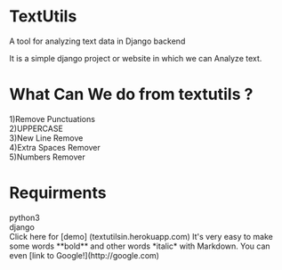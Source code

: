 # TextUtils
A tool for analyzing text data in Django backend

It is a simple django project or website in which we can Analyze text.

<h1>What Can We do from textutils ?</h1>
1)Remove Punctuations<br>
2)UPPERCASE<br>
3)New Line Remove<br>
4)Extra Spaces Remover<br>
5)Numbers Remover

<h1>Requirments</h1>
python3<br>
django<br>
Click here for [demo] (textutilsin.herokuapp.com)
It's very easy to make some words **bold** and other words *italic* with Markdown. You can even [link to Google!](http://google.com)
